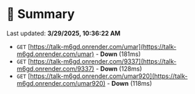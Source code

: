 # 📖 Summary
Last updated: **3/29/2025, 10:36:22 AM**

- `GET` [https://talk-m6gd.onrender.com/umar](https://talk-m6gd.onrender.com/umar) - **Down** (181ms)
- `GET` [https://talk-m6gd.onrender.com/9337](https://talk-m6gd.onrender.com/9337) - **Down** (128ms)
- `GET` [https://talk-m6gd.onrender.com/umar920](https://talk-m6gd.onrender.com/umar920) - **Down** (118ms)
